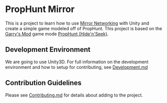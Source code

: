 # PropHunt Mirror

This is a project to learn how to use [Mirror Networking](https://mirror-networking.com/) with Unity and create a simple game modeled off of PropHunt. 
This project is based on the [Garry's Mod](https://store.steampowered.com/app/4000/Garrys_Mod/) game mode [PropHunt (Hide'n'Seek)](https://steamcommunity.com/sharedfiles/filedetails/?id=135509255). 

## Development Environment

We are going to use Unity3D. For full information on the development environment and how to setup for contributing, see [Development.md](Development.md)

## Contribution Guidelines

Please see [Contributing.md](Contributing.md) for details about adding to the project.